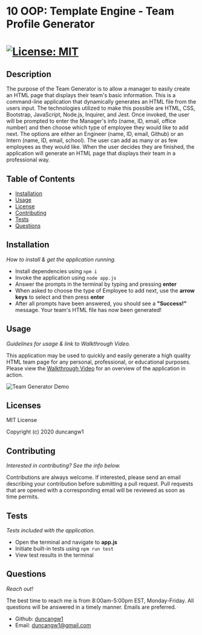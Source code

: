 # 10 OOP: Template Engine - Team Profile Generator

# [![License: MIT](https://img.shields.io/badge/License-MIT-yellow.svg)](https://opensource.org/licenses/MIT)

## Description

The purpose of the Team Generator is to allow a manager to easily create an HTML page that displays their team's basic information. This is a command-line application that dynamically generates an HTML file from the users input. The technologies utilized to make this possible are HTML, CSS, Bootstrap, JavaScript, Node.js, Inquirer, and Jest. Once invoked, the user will be prompted to enter the Manager's info (name, ID, email, office number) and then choose which type of employee they would like to add next. The options are either an Engineer (name, ID, email, Github) or an Intern (name, ID, email, school). The user can add as many or as few employees as they would like. When the user decides they are finished, the application will generate an HTML page that displays their team in a professional way.

## Table of Contents

- [Installation](#installation)
- [Usage](#usage)
- [License](#licenses)
- [Contributing](#contributing)
- [Tests](#tests)
- [Questions](#questions)

## Installation

_How to install & get the application running._

- Install dependencies using `npm i`
- Invoke the application using `node app.js`
- Answer the prompts in the terminal by typing and pressing **enter**
- When asked to choose the type of Employee to add next, use the **arrow keys** to select and then press **enter**
- After all prompts have been answered, you should see a **"Success!"** message. Your team's HTML file has now been generated!

## Usage

_Guidelines for usage & link to Walkthrough Video._

This application may be used to quickly and easily generate a high quality HTML team page for any personal, professional, or educational purposes. Please view the [Walkthrough Video](https://www.youtube.com/watch?v=n9XEUQAOzSI&feature=youtu.be) for an overview of the application in action.

![Team Generator Demo](./assets/images/TeamProfileGenerator.gif)

## Licenses

MIT License

Copyright (c) 2020 duncangw1

## Contributing

_Interested in contributing? See the info below._

Contributions are always welcome. If interested, please send an email describing your contribution before submitting a pull request. Pull requests that are opened with a corresponding email will be reviewed as soon as time permits.

## Tests

_Tests included with the application._

- Open the terminal and navigate to **app.js**
- Initiate built-in tests using `npm run test`
- View test results in the terminal

## Questions

_Reach out!_

The best time to reach me is from 8:00am-5:00pm EST, Monday-Friday. All questions will be answered in a timely manner. Emails are preferred.

- Github: [duncangw1](https://github.com/duncangw1)
- Email: duncangw1@gmail.com
